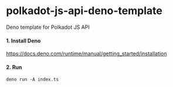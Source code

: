 # polkadot-js-api-deno-template
Deno template for Polkadot JS API

#### 1. Install Deno
https://docs.deno.com/runtime/manual/getting_started/installation


#### 2. Run

```
deno run -A index.ts 
```